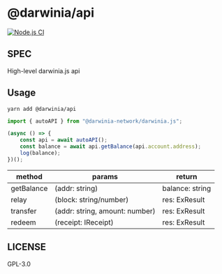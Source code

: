 # @darwinia/api

[![Node.js CI][workflow-badge]][github]

## SPEC

High-level darwinia.js api

## Usage

```
yarn add @darwinia/api
```

```javascript
import { autoAPI } from "@darwinia-network/darwinia.js";

(async () => {
    const api = await autoAPI();
    const balance = await api.getBalance(api.account.address);
    log(balance);
})();
```

| method     | params                         | return          |
|------------|--------------------------------|-----------------|
| getBalance | (addr: string)                 | balance: string |
| relay      | (block: string/number)         | res: ExResult   |
| transfer   | (addr: string, amount: number) | res: ExResult   |
| redeem     | (receipt: IReceipt)            | res: ExResult   |


## LICENSE

GPL-3.0

[github]: https://github.com/darwinia-network/darwinia.js
[workflow-badge]: https://github.com/darwinia-network/darwinia.js/workflows/Node.js%20CI/badge.svg

